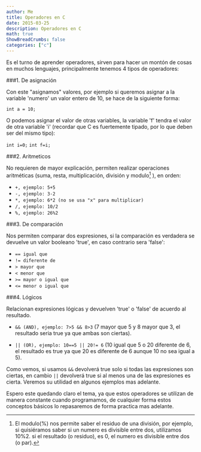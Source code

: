 ```yaml
---
author: Me
title: Operadores en C
date: 2015-03-25
description: Operadores en C
math: true
ShowBreadCrumbs: false
categories: ["c"]
---
```


Es el turno de aprender operadores, sirven para hacer un montón de cosas en muchos lenguajes, principalmente tenemos 4 tipos de operadores:

###1. De asignación

Con este "asignamos" valores, por ejemplo si queremos asignar a la variable 'numero' un valor entero de 10, se hace de la siguiente forma:

`int a = 10;`

O podemos asignar el valor de otras variables, la variable 'f' tendra el valor de otra variable 'i' (recordar que C es fuertemente tipado, por lo que deben ser del mismo tipo):

`int i=0;`
`int f=i;`

###2. Aritmeticos

No requieren de mayor explicación, permiten realizar operaciones aritméticas (suma, resta, multiplicación, división y modulo[^1] ), en orden:

* `+, ejemplo: 5+5`
* `-, ejemplo: 3-2`
* `*, ejemplo: 6*2 (no se usa "x" para multiplicar)`
* `/, ejemplo: 10/2`
* `%, ejemplo: 26%2`

[^1]: El modulo(%) nos permite saber el residuo de una división, por ejemplo, si quisiéramos saber si un numero es divisible entre dos, utilizamos 10%2. si el resultado (o residuo), es 0, el numero es divisible entre dos (o par).

###3. De comparación

Nos permiten comparar dos expresiones, si la comparación es verdadera se devuelve un valor booleano 'true', en caso contrario sera 'false':

* `== igual que`
* `!= diferente de`
* `> mayor que`
* `< menor que`
* `>= mayor o igual que`
* `<= menor o igual que`

###4. Lógicos

Relacionan expresiones lógicas y devuelven 'true' o 'false' de acuerdo al resultado.

* `&& (AND), ejemplo: 7>5 && 8>3`
(7 mayor que 5 y 8 mayor que 3, el resultado seria true ya que ambas son ciertas).

* `|| (OR), ejemplo: 10==5 || 20!= 6`
(10 igual que 5 o 20 diferente de 6, el resultado es true ya que 20 es diferente de 6 aunque 10 no sea igual a 5).

Como vemos, si usamos `&&` devolverá true solo si todas las expresiones son ciertas, en cambio `||` devolverá true si al menos una de las expresiones es cierta. Veremos su utilidad en algunos ejemplos mas adelante.

Espero este quedando claro el tema, ya que estos operadores se utilizan de manera constante cuando programamos, de cualquier forma estos conceptos básicos lo repasaremos de forma practica mas adelante.
